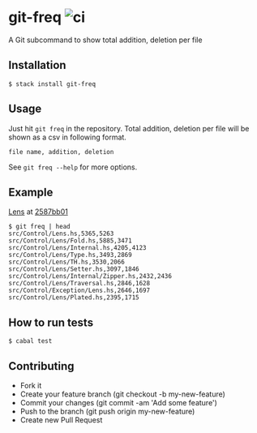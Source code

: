 
# git-freq ![ci](https://github.com/fujimura/git-freq/actions/workflows/ci.yaml/badge.svg)

A Git subcommand to show total addition, deletion per file

## Installation

```
$ stack install git-freq
```

## Usage

Just hit `git freq` in the repository. Total addition, deletion per file will be shown as a csv in following format.

`file name, addition, deletion`

See `git freq --help` for more options.

## Example

[Lens](https://github.com/ekmett/lens) at [2587bb01](https://github.com/ekmett/lens/commit/2587bb01a1f63199130b15c9e65bf4557480318d)

```
$ git freq | head
src/Control/Lens.hs,5365,5263
src/Control/Lens/Fold.hs,5885,3471
src/Control/Lens/Internal.hs,4205,4123
src/Control/Lens/Type.hs,3493,2869
src/Control/Lens/TH.hs,3530,2066
src/Control/Lens/Setter.hs,3097,1846
src/Control/Lens/Internal/Zipper.hs,2432,2436
src/Control/Lens/Traversal.hs,2846,1628
src/Control/Exception/Lens.hs,2646,1697
src/Control/Lens/Plated.hs,2395,1715
```

## How to run tests

```
$ cabal test
```

## Contributing

- Fork it
- Create your feature branch (git checkout -b my-new-feature)
- Commit your changes (git commit -am 'Add some feature')
- Push to the branch (git push origin my-new-feature)
- Create new Pull Request
